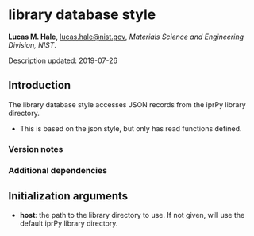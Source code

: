 # library database style

**Lucas M. Hale**, [lucas.hale@nist.gov](mailto:lucas.hale@nist.gov?Subject=ipr-demo), *Materials Science and Engineering Division, NIST*.

Description updated: 2019-07-26

## Introduction

The library database style accesses JSON records from the iprPy library directory.

- This is based on the json style, but only has read functions defined.

### Version notes

### Additional dependencies

## Initialization arguments

- __host__: the path to the library directory to use.  If not given, will use the default iprPy library directory.
